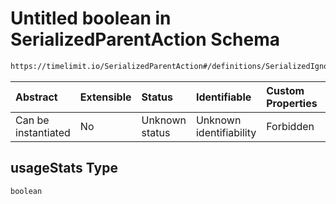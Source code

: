 # Untitled boolean in SerializedParentAction Schema

```txt
https://timelimit.io/SerializedParentAction#/definitions/SerializedIgnoreManipulationAction/properties/usageStats
```

| Abstract            | Extensible | Status         | Identifiable            | Custom Properties | Additional Properties | Access Restrictions | Defined In                                                                                        |
| :------------------ | :--------- | :------------- | :---------------------- | :---------------- | :-------------------- | :------------------ | :------------------------------------------------------------------------------------------------ |
| Can be instantiated | No         | Unknown status | Unknown identifiability | Forbidden         | Allowed               | none                | [SerializedParentAction.schema.json\*](SerializedParentAction.schema.json "open original schema") |

## usageStats Type

`boolean`
